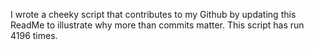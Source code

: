I wrote a cheeky script that contributes to my Github by updating this ReadMe to illustrate why more than commits matter. This script has run 4196 times.